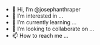 - 👋 Hi, I’m @josephanthraper
- 👀 I’m interested in ...
- 🌱 I’m currently learning ...
- 💞️ I’m looking to collaborate on ...
- 📫 How to reach me ...

<!---
josephanthraper/josephanthraper is a ✨ special ✨ repository because its `README.md` (this file) appears on your GitHub profile.
You can click the Preview link to take a look at your changes.
--->
